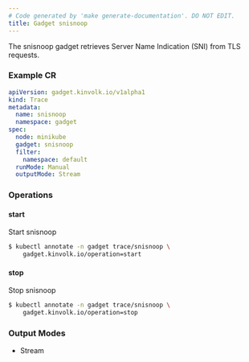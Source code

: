 ```yaml
---
# Code generated by 'make generate-documentation'. DO NOT EDIT.
title: Gadget snisnoop
---
```


The snisnoop gadget retrieves Server Name Indication (SNI) from TLS requests.

### Example CR

```yaml
apiVersion: gadget.kinvolk.io/v1alpha1
kind: Trace
metadata:
  name: snisnoop
  namespace: gadget
spec:
  node: minikube
  gadget: snisnoop
  filter:
    namespace: default
  runMode: Manual
  outputMode: Stream
```

### Operations


#### start

Start snisnoop

```bash
$ kubectl annotate -n gadget trace/snisnoop \
    gadget.kinvolk.io/operation=start
```
#### stop

Stop snisnoop

```bash
$ kubectl annotate -n gadget trace/snisnoop \
    gadget.kinvolk.io/operation=stop
```

### Output Modes

* Stream
